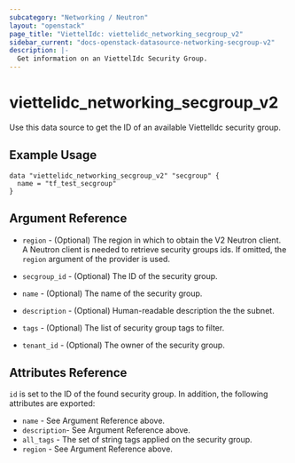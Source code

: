 ```yaml
---
subcategory: "Networking / Neutron"
layout: "openstack"
page_title: "ViettelIdc: viettelidc_networking_secgroup_v2"
sidebar_current: "docs-openstack-datasource-networking-secgroup-v2"
description: |-
  Get information on an ViettelIdc Security Group.
---
```


# viettelidc\_networking\_secgroup\_v2

Use this data source to get the ID of an available ViettelIdc security group.

## Example Usage

```hcl
data "viettelidc_networking_secgroup_v2" "secgroup" {
  name = "tf_test_secgroup"
}
```

## Argument Reference

* `region` - (Optional) The region in which to obtain the V2 Neutron client.
  A Neutron client is needed to retrieve security groups ids. If omitted, the
  `region` argument of the provider is used.

* `secgroup_id` - (Optional) The ID of the security group.

* `name` - (Optional) The name of the security group.

* `description` - (Optional) Human-readable description the the subnet.

* `tags` - (Optional) The list of security group tags to filter.

* `tenant_id` - (Optional) The owner of the security group.

## Attributes Reference

`id` is set to the ID of the found security group. In addition, the following
attributes are exported:

* `name` - See Argument Reference above.
* `description`- See Argument Reference above.
* `all_tags` - The set of string tags applied on the security group.
* `region` - See Argument Reference above.
